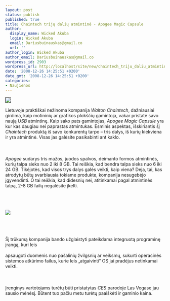 ```yaml
---
layout: post
status: publish
published: true
title: Chaintech trijų dalių atmintinė - Apogee Magic Capsule
author:
  display_name: Wicked Akuba
  login: Wicked Akuba
  email: Dariusbuinauskas@gmail.co
  url: ''
author_login: Wicked Akuba
author_email: Dariusbuinauskas@gmail.co
wordpress_id: 2903
wordpress_url: http://localhost/site/new/chaintech_triju_daliu_atmintine___apogee_magic_capsule/
date: '2008-12-26 14:25:51 +0200'
date_gmt: '2008-12-26 14:25:51 +0200'
categories:
- Naujienos
---
```

<div class="imgright"><img src="http://technews.lt/upl/Failai/chaintech_logo.jpg" border="1"></div>
<p>Lietuvoje praktiškai nežinoma kompanija <i>Walton Chaintech</i>, dažniausiai girdima, kaip motininių ar grafikos plokščių gamintoja, vakar pristatė savo naują <i>USB</i> atmintinę. Kaip sako pats gamintojas, <i>Apogee Magic Capsule</i> yra kur kas daugiau nei paprastas atmintukas. Esminis aspektas, išskiriantis šį <i>Chaintech</i> produktą iš savo konkurentų tarpo – tris dalys, iš kurių kiekviena ir yra atmintinė. Visas jas galėsite pasikabinti ant kaklo.<br />
<br><br />
<br><i>Apogee</i> sudarys tris mažos, juodos spalvos, deimanto formos atmintinės, kurių talpa sieks nuo 2 iki 8 GB. Tai reiškia, kad bendra talpa sieks nuo 6 iki 24 GB. Tikėjotės, kad visos trys dalys galės veikti, kaip viena? Deja, tai, kas atrodytų būtų svarbiausia tokiame produkte, kompanija nesugebėjo įgyvendinti. O tai reiškia, kad didesnių nei, atitinkamai pagal atmintinės talpą, 2-8 GB failų negalėsite įkelti.<br />
<br><br />
<br><br><img src="http://technews.lt/upl/Failai/chaintech_apogee.jpg"><br><br />
<br><br />
<br>Šį trūkumą kompanija bando užglaistyti pateikdama integruotą programinę įrangą, kuri leis<br />
<br>apsaugoti duomenis nuo pašalinių žvilgsnių ar veiksmų, sukurti operacinės sistemos atkūrimo failus, kurie leis „atgaivinti” OS jai pradėjus netinkamai veikti.<br />
<br><br />
<br>Įrenginys vartotojams turėtų būti pristatytas <i>CES</i> parodoje Las Vegase jau sausio mėnėsį. Būtent tuo pačiu metu turėtų paaiškėti ir gaminio kaina.<br />
<br><br />
<br><br />
<br></p>
